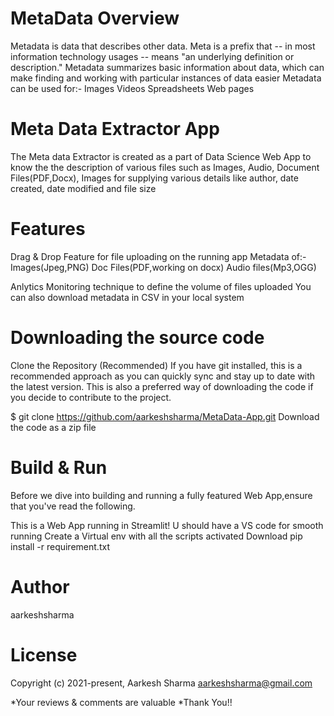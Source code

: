 # MetaData Overview
Metadata is data that describes other data. Meta is a prefix that -- in most information technology usages -- means "an underlying definition or description." 
Metadata summarizes basic information about data, which can make finding and working with particular instances of data easier
Metadata can be used for:-
Images
Videos
Spreadsheets
Web pages

# Meta Data Extractor App
The Meta data Extractor is created as a part of Data Science Web App to know the the description of various files such as Images, Audio, Document Files(PDF,Docx), Images for supplying various details like author, date created, date modified and file size

# Features
Drag & Drop Feature for file uploading on the running app
Metadata of:- 
Images(Jpeg,PNG)
Doc Files(PDF,working on docx)
Audio files(Mp3,OGG)

Anlytics Monitoring technique to define the volume of files uploaded
You can also download metadata in CSV in your local system

# Downloading the source code
Clone the Repository (Recommended) If you have git installed, this is a recommended approach as you can quickly sync and stay up to date with the latest version. This is also a preferred way of downloading the code if you decide to contribute to the project.

$ git clone https://github.com/aarkeshsharma/MetaData-App.git Download the code as a zip file

# Build & Run
Before we dive into building and running a fully featured Web App,ensure that you've read the following.

This is a Web App running in Streamlit!
U should have a VS code for smooth running
Create a Virtual env with all the scripts activated
Download pip install -r requirement.txt

# Author
aarkeshsharma

# License
Copyright (c) 2021-present, Aarkesh Sharma aarkeshsharma@gmail.com

*Your reviews & comments are valuable
*Thank You!!
